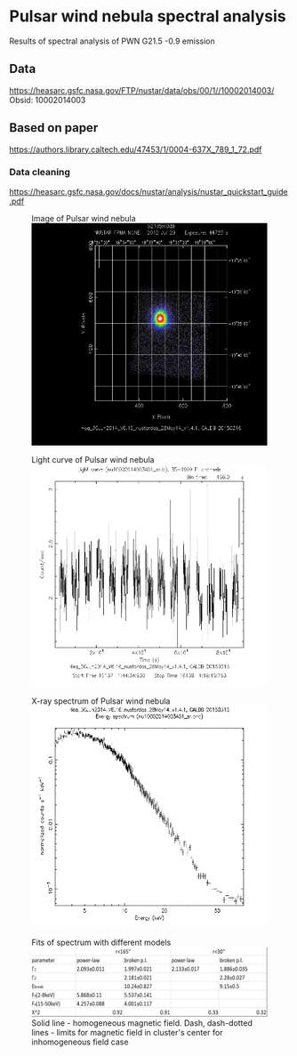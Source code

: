 # Pulsar wind nebula spectral analysis

Results of spectral analysis of PWN G21.5 -0.9 emission


## Data
https://heasarc.gsfc.nasa.gov/FTP/nustar/data/obs/00/1//10002014003/
Obsid: 10002014003

## Based on paper
https://authors.library.caltech.edu/47453/1/0004-637X_789_1_72.pdf

### Data cleaning
https://heasarc.gsfc.nasa.gov/docs/nustar/analysis/nustar_quickstart_guide.pdf

<figure>
  <figtitle>Image of Pulsar wind nebula</figtitle>
  <img src="./arcsec 165/nu10002014003A01_im.gif" width="500" height="400">
</figure>

<figure>
  <figtitle>Light curve of Pulsar wind nebula</figtitle>
  <img src="./arcsec 165/nu10002014003A01_lc.gif" width="500" height="400">
</figure>

<figure>
  <figtitle>X-ray spectrum of Pulsar wind nebula</figtitle>
  <img src="./arcsec 165/nu10002014003A01_ph.gif" width="500" height="400">
</figure>


<figure>
  <figtitle>Fits of spectrum with different models</figtitle>
  <img src="./ApproxRes_mine.jpg" width="500" height="125">
   <figcaption>Solid line - homogeneous magnetic field. Dash, dash-dotted lines - limits for magnetic field in cluster's center for inhomogeneous field case</figcaption>
</figure>
